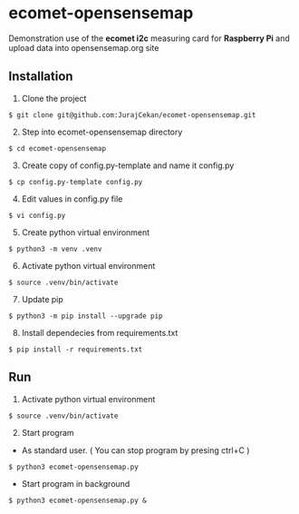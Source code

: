 # ecomet-opensensemap
Demonstration use of the **ecomet i2c** measuring card for **Raspberry Pi** and upload data into opensensemap.org site

## Installation
1. Clone the project

```$ git clone git@github.com:JurajCekan/ecomet-opensensemap.git```

2. Step into ecomet-opensensemap directory

```$ cd ecomet-opensensemap```

3. Create copy of config.py-template and name it config.py

```$ cp config.py-template config.py```

4. Edit values in config.py file

```$ vi config.py```

5. Create python virtual environment

```$ python3 -m venv .venv```

6. Activate python virtual environment

```$ source .venv/bin/activate```

7. Update pip

```$ python3 -m pip install --upgrade pip```

8. Install dependecies from requirements.txt

```$ pip install -r requirements.txt```

## Run
1.  Activate python virtual environment

```$ source .venv/bin/activate```

2. Start program
  * As standard user. ( You can stop program by presing ctrl+C )

```$ python3 ecomet-opensensemap.py```

  * Start program in background

```$ python3 ecomet-opensensemap.py &```
